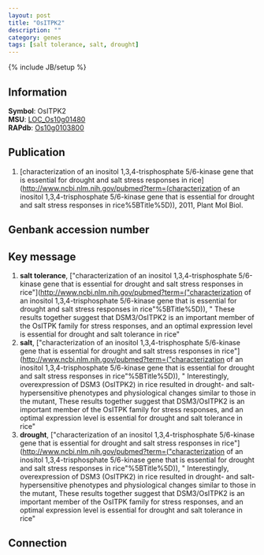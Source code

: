 ```yaml
---
layout: post
title: "OsITPK2"
description: ""
category: genes
tags: [salt tolerance, salt, drought]
---
```

{% include JB/setup %}

## Information
__Symbol__: OsITPK2  
__MSU__: [LOC_Os10g01480](http://rice.plantbiology.msu.edu/cgi-bin/ORF_infopage.cgi?orf=LOC_Os10g01480)  
__RAPdb__: [Os10g0103800](http://rapdb.dna.affrc.go.jp/viewer/gbrowse_details/irgsp1?name=Os10g0103800)  

## Publication
1. [characterization of an inositol 1,3,4-trisphosphate 5/6-kinase gene that is essential for drought and salt stress responses in rice](http://www.ncbi.nlm.nih.gov/pubmed?term=(characterization of an inositol 1,3,4-trisphosphate 5/6-kinase gene that is essential for drought and salt stress responses in rice%5BTitle%5D)), 2011, Plant Mol Biol.

## Genbank accession number

## Key message
1. __salt tolerance__, ["characterization of an inositol 1,3,4-trisphosphate 5/6-kinase gene that is essential for drought and salt stress responses in rice"](http://www.ncbi.nlm.nih.gov/pubmed?term=("characterization of an inositol 1,3,4-trisphosphate 5/6-kinase gene that is essential for drought and salt stress responses in rice"%5BTitle%5D)), " These results together suggest that DSM3/OsITPK2 is an important member of the OsITPK family for stress responses, and an optimal expression level is essential for drought and salt tolerance in rice"
2. __salt__, ["characterization of an inositol 1,3,4-trisphosphate 5/6-kinase gene that is essential for drought and salt stress responses in rice"](http://www.ncbi.nlm.nih.gov/pubmed?term=("characterization of an inositol 1,3,4-trisphosphate 5/6-kinase gene that is essential for drought and salt stress responses in rice"%5BTitle%5D)), " Interestingly, overexpression of DSM3 (OsITPK2) in rice resulted in drought- and salt-hypersensitive phenotypes and physiological changes similar to those in the mutant, These results together suggest that DSM3/OsITPK2 is an important member of the OsITPK family for stress responses, and an optimal expression level is essential for drought and salt tolerance in rice"
3. __drought__, ["characterization of an inositol 1,3,4-trisphosphate 5/6-kinase gene that is essential for drought and salt stress responses in rice"](http://www.ncbi.nlm.nih.gov/pubmed?term=("characterization of an inositol 1,3,4-trisphosphate 5/6-kinase gene that is essential for drought and salt stress responses in rice"%5BTitle%5D)), " Interestingly, overexpression of DSM3 (OsITPK2) in rice resulted in drought- and salt-hypersensitive phenotypes and physiological changes similar to those in the mutant, These results together suggest that DSM3/OsITPK2 is an important member of the OsITPK family for stress responses, and an optimal expression level is essential for drought and salt tolerance in rice"

## Connection


